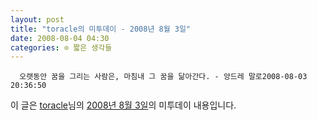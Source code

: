 ```yaml
---
layout: post
title: "toracle의 미투데이 - 2008년 8월 3일"
date: 2008-08-04 04:30
categories: ⊙ 짧은 생각들
---
```



    
      오랫동안 꿈을 그리는 사람은, 마침내 그 꿈을 닮아간다. - 앙드레 말로2008-08-03 20:36:50

    
    

이 글은 [toracle](http://me2day.net/toracle)님의 [2008년 8월 3일](http://me2day.net/toracle/2008/08/03#11:36:50)의 미투데이 내용입니다.


   
       
